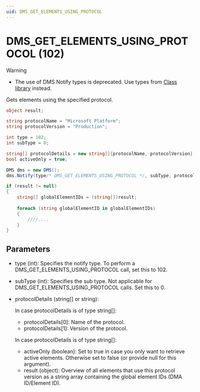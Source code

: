 ```yaml
---
uid: DMS_GET_ELEMENTS_USING_PROTOCOL
---
```


# DMS_GET_ELEMENTS_USING_PROTOCOL (102)

> [!WARNING]
>
> - The use of DMS Notify types is deprecated. Use types from [Class library](xref:ClassLibraryIntroduction) instead.

Gets elements using the specified protocol.

```csharp
object result;

string protocolName = "Microsoft Platform";
string protocolVersion = "Production";

int type = 102;
int subType = 0;

string[] protocolDetails = new string[]{protocolName, protocolVersion};
bool activeOnly = true;

DMS dms = new DMS();
dms.Notify(type/* DMS_GET_ELEMENTS_USING_PROTOCOL */, subType, protocolDetails, activeOnly, out result);

if (result != null)
{
    string[] globalElementIDs = (string[])result;
    
    foreach (string globalElementID in globalElementIDs)
    {
        ////....
    }
}
```

## Parameters

- type (int): Specifies the notify type. To perform a DMS_GET_ELEMENTS_USING_PROTOCOL call, set this to 102.
- subType (int): Specifies the sub type. Not applicable for DMS_GET_ELEMENTS_USING_PROTOCOL calls. Set this to 0.
- protocolDetails (string[] or string):

  In case protocolDetails is of type string[]:
  - protocolDetails[0]: Name of the protocol.
  - protocolDetails[1]: Version of the protocol.
  
  In case protocolDetails is of type string[]:
  - activeOnly (boolean): Set to true in case you only want to retrieve active elements. Otherwise set to false (or provide null for this argument).
  - result (object): Overview of all elements that use this protocol version as a string array containing the global element IDs (DMA ID/Element ID).
